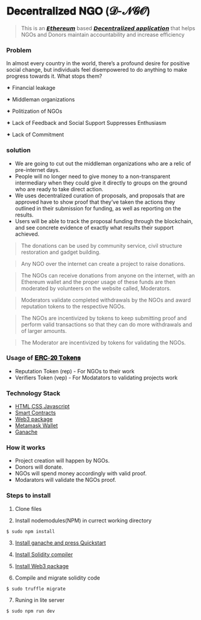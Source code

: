 # 𝐃𝐞𝐜𝐞𝐧𝐭𝐫𝐚𝐥𝐢𝐳𝐞𝐝 𝐍𝐆𝐎 (𝓓-𝓝𝓖𝓞) 
> This is an [𝙀𝙩𝙝𝙚𝙧𝙚𝙪𝙢](https://ethereum.org/en/) based [𝘿𝙚𝙘𝙚𝙣𝙩𝙧𝙖𝙡𝙞𝙯𝙚𝙙 𝙖𝙥𝙥𝙡𝙞𝙘𝙖𝙩𝙞𝙤𝙣](https://blockchainhub.net/decentralized-applications-dapps/) that helps NGOs and Donors maintain accountability and increase efficiency

### Problem
In almost every country in the world, there’s a profound desire for positive social change, but individuals feel disempowered to do anything to make progress towards it. What stops them?

✦ Financial leakage

✦ Middleman organizations

✦ Politization of NGOs

✦ Lack of Feedback and Social Support Suppresses Enthusiasm

✦ Lack of Commitment

### solution
* We are going to cut out the middleman organizations who are a relic of pre-internet days.
* People will no longer need to give money to a non-transparent intermediary when they could give it directly to groups on the ground who are ready to take direct action.
* We uses decentralized curation of proposals, and proposals that are approved have to show proof that they’ve taken the actions they outlined in their submission for funding, as well as reporting on the results. 
* Users will be able to track the proposal funding through the blockchain, and see concrete evidence of exactly what results their support achieved.



 > The donations can be used by community service, civil structure restoration and gadget building. 
 
 > Any NGO over the internet can create a project to raise donations.
 
 > The NGOs can receive donations from anyone on the internet, with an Ethereum wallet and the proper usage of
   these funds are then moderated by volunteers on the website called, Moderators.
   
 > Moderators validate completed withdrawals by the NGOs and award reputation tokens to the respective NGOs.
 
 > The NGOs are incentivized by tokens to keep submitting proof and perform valid transactions so that 
   they can do more withdrawals and of larger amounts.
   
 > The Moderator are incentivized by tokens for validating the NGOs.



### Usage of [𝐄𝐑𝐂-𝟐𝟎 𝐓𝐨𝐤𝐞𝐧𝐬](https://cointelegraph.com/explained/erc-20-tokens-explained)
   - Reputation Token (rep) - For NGOs to their work
   - Verifiers Token (vep)  - For Modatators to validating projects work
   
### Technology Stack
   - [HTML,CSS,Javascript](https://www.w3.org/standards/webdesign/htmlcss.html)
   - [Smart Contracts](https://www.ibm.com/blogs/blockchain/2018/07/what-are-smart-contracts-on-blockchain/)
   - [Web3 package](https://github.com/ethereum/web3.js/)
   - [Metamask Wallet](https://medium.com/@seanschoi/what-is-metamask-really-what-is-it-7bc1bf48c75)
   - [Ganache](https://www.trufflesuite.com/docs/ganache/quickstart)



### How it works
 - Project creation will happen by NGOs.
 - Donors will donate.  
 - NGOs will spend money accordingly with valid proof.
 - Modarators will validate the NGOs proof.
 
 ### Steps to install 
 1. Clone files
 
 2. Install nodemodules(NPM) in currect working directory
 
 ```shell
 $ sudo npm install
 ```
 
 3. [Install ganache and press Quickstart](https://youtu.be/3PBR4r9aKSg)
 
 4. [Install Solidity compiler](https://solidity.readthedocs.io/en/v0.5.3/installing-solidity.html)
 
 5. [Install Web3 package](https://www.npmjs.com/package/web3)
 
 6. Compile and migrate solidity code
 
 ```shell
 $ sudo truffle migrate
 ```
 7. Runing in lite server
 
 ```shell
 $ sudo npm run dev
 ```





